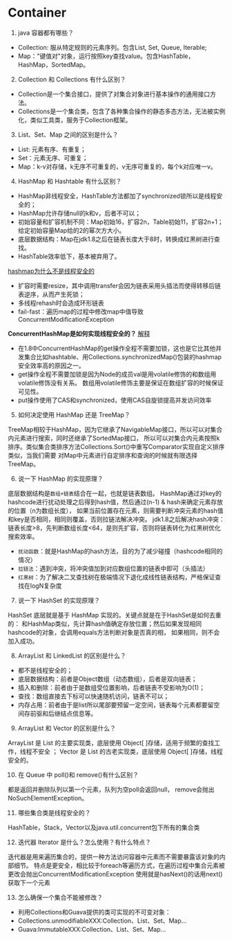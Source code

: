 # Container

1. java 容器都有哪些？

- Collection: 服从特定规则的元素序列。包含List, Set, Queue, Iterable;
- Map："键值对"对象，运行按照key查找value。包含HashTable，HashMap，SortedMap。

2. Collection 和 Collections 有什么区别？

- Collection是一个集合接口，提供了对集合对象进行基本操作的通用接口方法。
- Collections是一个集合类，包含了各种集合操作的静态多态方法，无法被实例化，类似工具类，服务于Collection框架。

3. List、Set、Map 之间的区别是什么？

- List: 元素有序、有重复；
- Set：元素无序、可重复；
- Map：k-v对存储，k无序不可重复的，v无序可重复的，每个k对应唯一v。

4. HashMap 和 Hashtable 有什么区别？

- HashMap非线程安全，HashTable方法都加了synchronized锁所以是线程安全的；
- HashMap允许存储null的k和v，后者不可以；
- 初始容量和扩容机制不同：Map初始16，扩容2n，Table初始11，扩容2n+1；给定初始容量Map给的2的幂次方大小。
- 底层数据结构：Map在jdk1.8之后在链表长度大于8时，转换成红黑树进行查找。
- HashTable效率低下，基本被弃用了。

[hashmap为什么不是线程安全的](https://zhuanlan.zhihu.com/p/42703011)

- 扩容时需要resize，其中调用transfer会因为链表采用头插法而使得转移后链表逆序，从而产生死锁；
- 多线程rehash时会造成环形链表
- fail-fast：遍历map的过程中修改map中值导致ConcurrentModificationException

**ConcurrentHashMap是如何实现线程安全的？** [解释](https://zhuanlan.zhihu.com/p/72277441)

- 在1.8中ConcurrentHashMap的get操作全程不需要加锁，这也是它比其他并发集合比如hashtable、用Collections.synchronizedMap()包装的hashmap安全效率高的原因之一。
- get操作全程不需要加锁是因为Node的成员val是用volatile修饰的和数组用volatile修饰没有关系。
数组用volatile修饰主要是保证在数组扩容的时候保证可见性。
- put操作使用了CAS和synchronized，使用CAS自旋锁提高并发访问效率


5. 如何决定使用 HashMap 还是 TreeMap？

TreeMap相较于HashMap，因为它继承了NavigableMap接口，所以可以对集合内元素进行搜索，同时还继承了SortedMap接口，
所以可以对集合内元素按照k排序。类似集合类排序方法Collections.Sort()中重写Comparator实现自定义排序类似，当我们需要
对Map中元素进行自定排序和查询的时候就有限选择TreeMap。

6. 说一下 HashMap 的实现原理？

底层数据结构是`数组+链表`结合在一起，也就是链表数组。
HashMap通过对key的hashcode进行扰动处理之后得到hash值，然后通过(n-1) & hash来确定元素存放的位置（n为数组长度），
如果当前位置存在元素，则需要判断冲突元素的hash值和key是否相同，相同则覆盖，否则拉链法解决冲突。
jdk1.8之后解决hash冲突：链表长度>8，先判断数组长度<64，是则先扩容，否则将链表转化为红黑树优化搜索效率。

- `扰动函数`：就是HashMap的hash方法，目的为了减少碰撞（hashcode相同的情况）
- `拉链法`：遇到冲突，将冲突值加到对应数组位置的链表中即可（头插法）
- `红黑树`：为了解决二叉查找树在极端情况下退化成线性链表结构，严格保证查找在logN复杂度

7. 说一下 HashSet 的实现原理？

HashSet 底层就是基于 HashMap 实现的。关键点就是在于HashSet是如何去重的：
和HashMap类似，先计算hash值确定存放位置；然后如果发现相同hashcode的对象，会调用equals方法判断对象是否真的相，
如果相同，则不会加入成功。

8. ArrayList 和 LinkedList 的区别是什么？

- 都不是线程安全的；
- 底层数据结构：前者是Object数组（动态数组），后者是双向链表；
- 插入和删除：前者由于是数组受位置影响，后者链表不受影响为O(1)；
- 查找：数组直接去下标可以快速随机访问，链表不可以；
- 内存占用：前者由于是list所以尾部要预留一定空间，链表每个元素都要留空间存前驱和后继结点信息等。

9. ArrayList 和 Vector 的区别是什么？

ArrayList 是 List 的主要实现类，底层使用 Object[ ]存储，适用于频繁的查找工作，线程不安全 ；
Vector 是 List 的古老实现类，底层使用 Object[ ]存储，线程安全的。

10. 在 Queue 中 poll()和 remove()有什么区别？

都是返回并删除队列以第一个元素，队列为空poll会返回null， remove会抛出NoSuchElementException。

11. 哪些集合类是线程安全的？

HashTable，Stack，Vector以及java.util.concurrent包下所有的集合类

12. 迭代器 Iterator 是什么？怎么使用？有什么特点？

迭代器是用来遍历集合的，提供一种方法访问容器中元素而不需要暴露该对象的内部细节。
特点是更安全，相比较于foreach等遍历方式，在遍历过程中集合元素被更改会抛出ConcurrentModificationException
使用就是hasNext()的话用next()获取下一个元素

13. 怎么确保一个集合不能被修改？

- 利用Collections和Guava提供的类可实现的不可变对象：
- Collections.unmodifiableXXX:Collection、List、Set、Map...
- Guava:ImmutableXXX:Collection、List、Set、Map...
